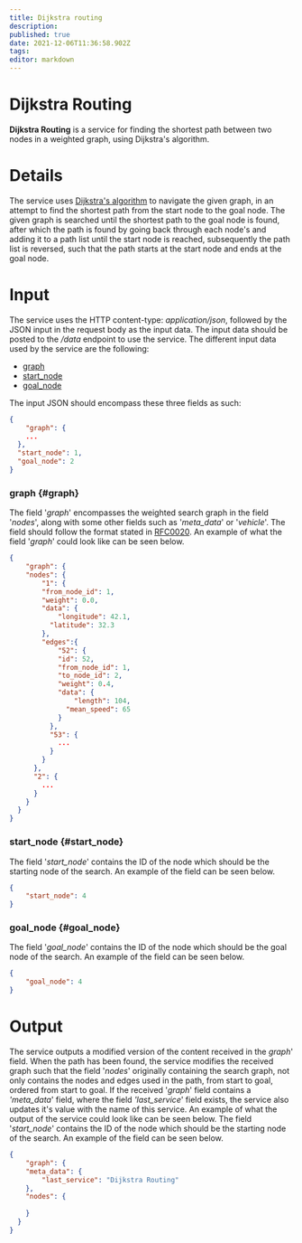 ```yaml
---
title: Dijkstra routing
description: 
published: true
date: 2021-12-06T11:36:58.902Z
tags: 
editor: markdown
---
```


# Dijkstra Routing
**Dijkstra Routing** is a service for finding the shortest path between two nodes in a weighted graph, using Dijkstra's algorithm. 

# Details
The service uses [Dijkstra's algorithm](https://en.wikipedia.org/wiki/Dijkstra%27s_algorithm) to navigate the given graph, in an attempt to find the shortest path from the start node to the goal node. The given graph is searched until the shortest path to the goal node is found, after which the path is found by going back through each node's and adding it to a path list until the start node is reached, subsequently the path list is reversed, such that the path starts at the start node and ends at the goal node.

# Input
The service uses the HTTP content-type: *application/json*, followed by the JSON input in the request body as the input data. The input data should be posted to the */data* endpoint to use the service. The different input data used by the service are the following:
- [graph](#graph)
- [start_node](#start_node)
- [goal_node](#goal_node)

The input JSON should encompass these three fields as such:
``` JSON
{
	"graph": {
  	...
  },
  "start_node": 1,
  "goal_node": 2
}
```

### graph {#graph}
The field '*graph*' encompasses the weighted search graph in the field '*nodes*', along with some other fields such as '*meta_data*' or '*vehicle*'. The field should follow the format stated in [RFC0020](https://wiki.astep-dev.cs.aau.dk/rfc/0020). An example of what the field '*graph*' could look like can be seen below.
``` JSON
{
	"graph": {
    "nodes": {
    	"1": {
      	"from_node_id": 1,
        "weight": 0.0,
        "data": {
        	"longitude": 42.1,
          "latitude": 32.3
        },
        "edges":{
        	"52": {
          	"id": 52,
            "from_node_id": 1,
            "to_node_id": 2,
            "weight": 0.4,
            "data": {
            	"length": 104,
              "mean_speed": 65
            }
          },
          "53": {
          	...
          }
        }
      },
      "2": {
      	...
      }
    }
  }
}
```

### start_node {#start_node}
The field '*start_node*' contains the ID of the node which should be the starting node of the search. An example of the field can be seen below.
``` JSON
{
	"start_node": 4
}
```

### goal_node {#goal_node}
The field '*goal_node*' contains the ID of the node which should be the goal node of the search. An example of the field can be seen below.
``` JSON
{
	"goal_node": 4
}
```

# Output
The service outputs a modified version of the content received in the *graph*' field. When the path has been found, the service modifies the received graph such that the field '*nodes*' originally containing the search graph, not only contains the nodes and edges used in the path, from start to goal, ordered from start to goal. If the received '*graph*' field contains a *'meta_data*' field, where the field *'last_service*' field exists, the service also updates it's value with the name of this service. An example of what the output of the service could look like can be seen below.
The field '*start_node*' contains the ID of the node which should be the starting node of the search. An example of the field can be seen below.
``` JSON
{
	"graph": {
  	"meta_data": {
    	"last_service": "Dijkstra Routing"
    },
    "nodes": {
    	
    }
  }
}
```